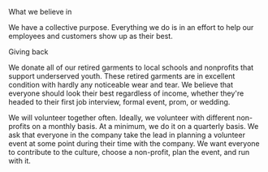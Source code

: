 What we believe in

We have a collective purpose. Everything we do is in an effort to help our employees and customers show up as their best. 

Giving back

We donate all of our retired garments to local schools and nonprofits that support underserved youth. These retired garments are in excellent condition with hardly any noticeable wear and tear. We believe that everyone should look their best regardless of income, whether they're headed to their first job interview, formal event, prom, or wedding.
 
We will volunteer together often. Ideally, we volunteer with different non-profits on a monthly basis. At a minimum, we do it on a quarterly basis. We ask that everyone in the company take the lead in planning a volunteer event at some point during their time with the company. We want everyone to contribute to the culture, choose a non-profit, plan the event, and run with it. 
